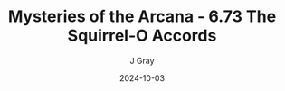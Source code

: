 ---
title: 'Mysteries of the Arcana - 6.73 The Squirrel-O Accords'
alt: 'Mysteries of the Arcana'
date: '2024-10-03'
author: 'J Gray'
artist: 'Keira'
---